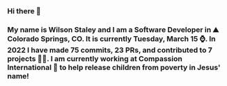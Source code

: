 ### Hi there 👋

### My name is Wilson Staley and I am a Software Developer in ⛰ Colorado Springs, CO.  It is currently Tuesday, March 15 ⌚. In 2022 I have made 75 commits, 23 PRs, and contributed to 7 projects 👨‍💻. I am currently working at Compassion International 🏢 to help release children from poverty in Jesus' name!